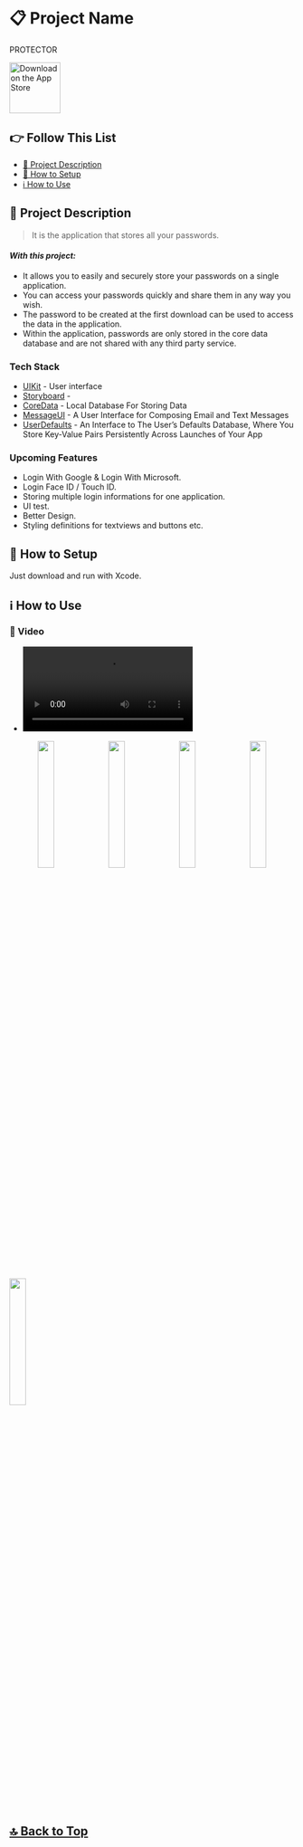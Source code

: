 # 📋 Project Name
PROTECTOR

<a href="https://apps.apple.com/tr/app/mars-explorer/id1667968298?l=tr" target="_blank"><img src="https://user-images.githubusercontent.com/49414644/215282404-d930a425-165c-435a-b2ac-a97bddfeb162.png" alt="Download on the App Store" height="90"/></a>

## 👉 Follow This List

- [🎯 Project Description](#-project-description)
- [🔧 How to Setup](#-how-to-setup)
- [ℹ️ How to Use](#-how-to-use)

## 🎯 Project Description 
> It is the application that stores all your passwords.

#### _With this project:_
- It allows you to easily and securely store your passwords on a single application.
- You can access your passwords quickly and share them in any way you wish.
- The password to be created at the first download can be used to access the data in the application.
- Within the application, passwords are only stored in the core data database and are not shared with any third party service.

### Tech Stack
- [UIKit] - User interface
- [Storyboard] -
- [CoreData] - Local Database For Storing Data
- [MessageUI] - A User Interface for Composing Email and Text Messages
- [UserDefaults] - An Interface to The User’s Defaults Database, Where You Store Key-Value Pairs Persistently Across Launches of Your App

### Upcoming Features
- Login With Google & Login With Microsoft.
- Login Face ID / Touch ID.
- Storing multiple login informations for one application.
- UI test.
- Better Design.
- Styling definitions for textviews and buttons etc.

## 🔧 How to Setup
Just download and run with Xcode.

## ℹ️ How to Use 
### 🎥 Video
- <video src="https://user-images.githubusercontent.com/49414644/210572707-8c96b9ab-8cee-49a8-8028-4b921b174637.mp4"></video>

<p align="center">
<img src="https://user-images.githubusercontent.com/49414644/215278969-120b9bcf-b5af-426b-9be6-9005b0401366.png" width="24%" />  
<img src="https://user-images.githubusercontent.com/49414644/215281951-65e1a807-4cc7-412c-a6d5-0324f8643d44.png" width="24%" />  
<img src="https://user-images.githubusercontent.com/49414644/215281980-708bdd6c-4ea4-4b93-99df-a74c05ece91b.png" width="24%" />  
<img src="https://user-images.githubusercontent.com/49414644/215282000-44b6190d-6b86-4de4-b4a9-1f9988665066.png" width="24%" />
</p>
<p align="left">
<img src="https://user-images.githubusercontent.com/49414644/215282029-7ffd4bc6-735a-4d8b-b908-05cbd85ddfde.png" width="24%"/> 
</p>

## [🔝 Back to Top](#-follow-this-list) 

 [UIKit]: <https://developer.apple.com/documentation/uikit>
 [Storyboard]: <>
 [CoreData]: <https://developer.apple.com/documentation/coredata>
 [MessageUI]: <https://developer.apple.com/documentation/messageui>
 [UserDefaults]: <https://developer.apple.com/documentation/foundation/userdefaults>
